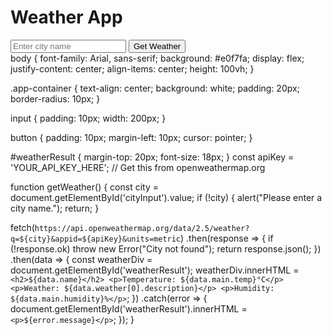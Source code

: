 <!DOCTYPE html>
<html lang="en">
<head>
  <meta charset="UTF-8">
  <meta name="viewport" content="width=device-width, initial-scale=1.0">
  <title>Weather App</title>
  <link rel="stylesheet" href="style.css">
</head>
<body>
  <div class="app-container">
    <h1>Weather App</h1>
    <input type="text" id="cityInput" placeholder="Enter city name">
    <button onclick="getWeather()">Get Weather</button>
    <div id="weatherResult"></div>
  </div>
  <script src="script.js"></script>
</body>
</html>
    body {
  font-family: Arial, sans-serif;
  background: #e0f7fa;
  display: flex;
  justify-content: center;
  align-items: center;
  height: 100vh;
}

.app-container {
  text-align: center;
  background: white;
  padding: 20px;
  border-radius: 10px;
}

input {
  padding: 10px;
  width: 200px;
}

button {
  padding: 10px;
  margin-left: 10px;
  cursor: pointer;
}

#weatherResult {
  margin-top: 20px;
  font-size: 18px;
}
const apiKey = 'YOUR_API_KEY_HERE'; // Get this from openweathermap.org

function getWeather() {
  const city = document.getElementById('cityInput').value;
  if (!city) {
    alert("Please enter a city name.");
    return;
  }

  fetch(`https://api.openweathermap.org/data/2.5/weather?q=${city}&appid=${apiKey}&units=metric`)
    .then(response => {
      if (!response.ok) throw new Error("City not found");
      return response.json();
    })
    .then(data => {
      const weatherDiv = document.getElementById('weatherResult');
      weatherDiv.innerHTML = `
        <h2>${data.name}</h2>
        <p>Temperature: ${data.main.temp}°C</p>
        <p>Weather: ${data.weather[0].description}</p>
        <p>Humidity: ${data.main.humidity}%</p>
      `;
    })
    .catch(error => {
      document.getElementById('weatherResult').innerHTML = `<p>${error.message}</p>`;
    });
}
    
